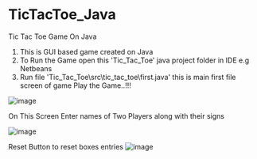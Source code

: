 # TicTacToe_Java
Tic Tac Toe Game On Java

1. This is GUI based game created on Java
2. To Run the Game open this 'Tic_Tac_Toe' java project folder in IDE e.g Netbeans
3. Run file 'Tic_Tac_Toe\src\tic_tac_toe\first.java' this is main first file screen of game
Play the Game..!!!


![image](https://user-images.githubusercontent.com/50304066/219974729-36025db9-7c01-482f-8155-2cfd4efa50b9.png)

On This Screen Enter names of Two Players along with their signs

![image](https://user-images.githubusercontent.com/50304066/219974795-4b4c7f61-91f3-4104-9803-053e92dea08b.png)


Reset Button to reset boxes entries
![image](https://user-images.githubusercontent.com/50304066/219974849-9ddeeae3-0c44-432b-8857-23a725d951e0.png)

